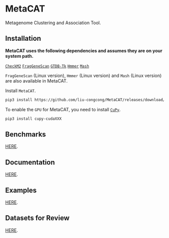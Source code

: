 # MetaCAT

Metagenome Clustering and Association Tool.

## Installation

**MetaCAT uses the following dependencies and assumes they are on your system path.**

[`CheckM2`](https://github.com/chklovski/CheckM2)
[`FragGeneScan`](https://sourceforge.net/projects/fraggenescan/)
[`GTDB-Tk`](https://github.com/Ecogenomics/GTDBTk)
[`Hmmer`](http://hmmer.org)
[`Mash`](https://github.com/marbl/Mash)

`FragGeneScan` (Linux version), `Hmmer` (Linux version) and `Mash` (Linux version) are also available in MetaCAT.

Install `MetaCAT`.

```bash
pip3 install https://github.com/liu-congcong/MetaCAT/releases/download/v1.0.0/metacat-1.0.0-py3-none-any.whl
```

To enable the `GPU` for MetaCAT, you need to install [`CuPy`](https://cupy.dev).

```bash
pip3 install cupy-cudaXXX
```

## Benchmarks

[HERE](https://github.com/liu-congcong/MetaCAT/tree/main/Benchmarks).

## Documentation

[HERE](https://github.com/liu-congcong/MetaCAT/tree/main/Documentation).

## Examples

[HERE](https://github.com/liu-congcong/MetaCAT/tree/main/Examples).

## Datasets for Review

[HERE](https://github.com/liu-congcong/MetaCAT/tree/main/Datasets).
